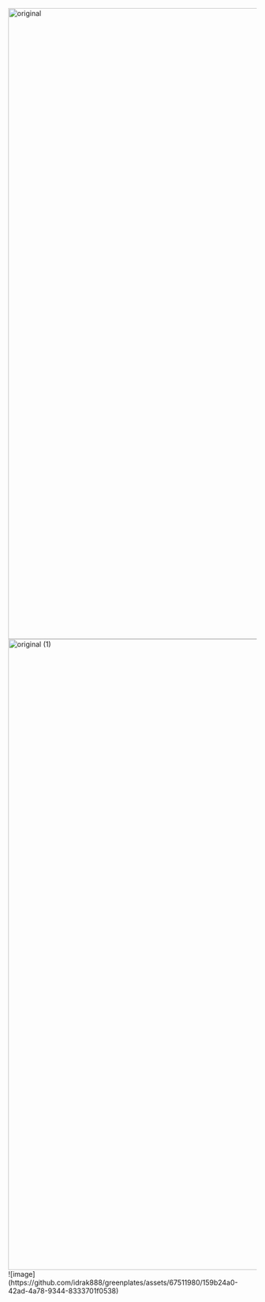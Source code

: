 <img width="1280" alt="original" src="https://github.com/idrak888/greenplates/assets/67511980/0b11896a-8e8b-4edf-8469-f7472eed6b16">
<img width="1280" alt="original (1)" src="https://github.com/idrak888/greenplates/assets/67511980/44930db0-2662-4ac8-86d6-2653dd8c9713">
![image](https://github.com/idrak888/greenplates/assets/67511980/159b24a0-42ad-4a78-9344-8333701f0538)

